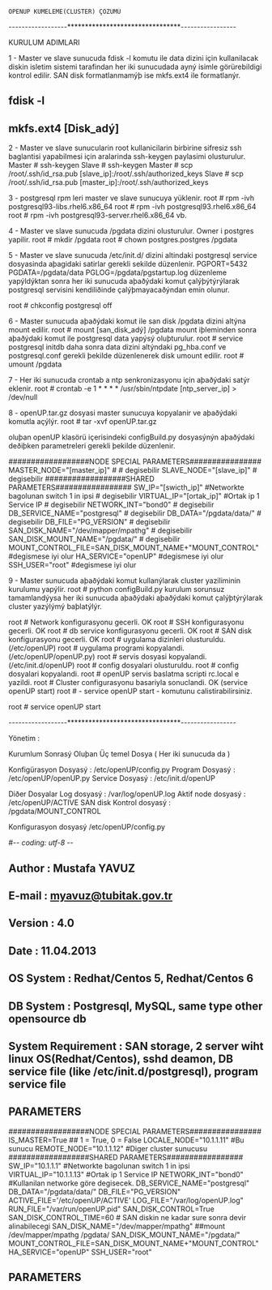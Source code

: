 	OPENUP KÜMELEME(CLUSTER) ÇÖZÜMÜ 
------------------********************************-----------------

KURULUM ADIMLARI
	
1 - Master ve slave sunucuda fdisk -l komutu ile data dizini için kullanilacak diskin isletim sistemi tarafindan her iki sunucudada ayný isimle görürebildigi kontrol edilir.
SAN disk formatlanmamýþ ise mkfs.ext4 ile formatlanýr.
## fdisk -l
## mkfs.ext4  [Disk_adý]

2 - Master ve slave sunucularin root kullanicilarin birbirine sifresiz ssh baglantisi yapabilmesi için aralarinda ssh-keygen paylasimi olusturulur.
Master # ssh-keygen
Slave  # ssh-keygen
Master # scp /root/.ssh/id_rsa.pub [slave_ip]:/root/.ssh/authorized_keys
Slave  # scp /root/.ssh/id_rsa.pub [master_ip]:/root/.ssh/authorized_keys

3 - postgresql rpm leri master ve slave sunucuya yüklenir.
root # rpm -ivh postgresql93-libs.rhel6.x86_64
root # rpm -ivh postgresql93.rhel6.x86_64
root # rpm -ivh postgresql93-server.rhel6.x86_64
vb.

4 - Master ve slave sunucuda /pgdata  dizini olusturulur. Owner i postgres yapilir.
root # mkdir  /pgdata
root # chown postgres.postgres  /pgdata

5 - Master ve slave sunucuda /etc/init.d/ dizini altindaki postgresql service dosyasinda aþagidaki satirlar gerekli sekilde düzenlenir.
PGPORT=5432
PGDATA=/pgdata/data
PGLOG=/pgdata/pgstartup.log
	düzenleme yapýldýktan sonra her iki sunucuda aþaðýdaki komut çalýþýtýrýlarak postgresql servisini kendiliðinde çalýþmayacaðýndan emin olunur.

root # chkconfig postgresql off

6 - Master sunucuda aþaðýdaki komut ile san disk /pgdata dizini altýna mount edilir.
root # mount [san_disk_adý]      /pgdata
	mount iþleminden sonra aþaðýdaki komut ile postgresql data yapýsý oluþturulur.
root # service postgresql initdb
	daha sonra data dizini altýndaki pg_hba.conf ve postgresql.conf gerekli þekilde düzenlenerek disk umount edilir.
root # umount /pgdata

7 -  Her iki sunucuda crontab a ntp senkronizasyonu için  aþaðýdaki satýr eklenir.
root # crontab -e
1 * * * * /usr/sbin/ntpdate [ntp_server_ip] > /dev/null

8 - openUP.tar.gz dosyasi master sunucuya kopyalanir ve aþaðýdaki komutla açýlýr.
root # tar -xvf openUP.tar.gz

oluþan openUP klasörü içerisindeki configBuild.py dosyasýnýn aþaðýdaki deðiþken parametreleri gerekli þekilde düzenlenir.


##################NODE SPECIAL PARAMETERS################
MASTER_NODE="[master_ip]"  # # degisebilir
SLAVE_NODE="[slave_ip]"   # degisebilir
##################SHARED PARAMETERS#################
SW_IP="[swicth_ip]"          #Networkte bagolunan switch 1 in ipsi  # degisebilir
VIRTUAL_IP="[ortak_ip]"     #Ortak ip 1 Service IP  # degisebilir
NETWORK_INT="bond0"  # degisebilir
DB_SERVICE_NAME="postgresql"  # degisebilir
DB_DATA="/pgdata/data/"  # degisebilir
DB_FILE="PG_VERSION"  # degisebilir
SAN_DISK_NAME="/dev/mapper/mpathg" # degisebilir
SAN_DISK_MOUNT_NAME="/pgdata/"  # degisebilir
MOUNT_CONTROL_FILE=SAN_DISK_MOUNT_NAME+"MOUNT_CONTROL"   #degismese iyi olur
HA_SERVICE="openUP"  #degismese iyi olur
SSH_USER="root"      #degismese iyi olur

9 - Master sunucuda aþaðýdaki komut kullanýlarak cluster yaziliminin kurulumu yapýlir.
root # python configBuild.py
	kurulum sorunsuz tamamlandýysa her iki sunucuda aþaðýdaki aþaðýdaki komut çalýþtýrýlarak cluster yazýlýmý baþlatýlýr.


root # Network konfigurasyonu gecerli. OK
root # SSH konfigurasyonu gecerli. OK
root # db service konfigurasyonu gecerli. OK
root # SAN disk konfigurasyonu gecerli. OK
root # uygulama dizinleri olusturuldu.(/etc/openUP) 
root # uygulama programi kopyalandi.(/etc/openUP/openUP.py)
root # servis dosyasi kopyalandi.(/etc/init.d/openUP)
root # config dosyalari olusturuldu.
root # config dosyalari kopyalandi.
root # openUP servis baslatma scripti rc.local e yazildi.
root # Cluster configurasyonu basariyla sonuclandi. OK (service openUP start)
root #  - service openUP start - komutunu calistirabilirsiniz.

root # service openUP start

------------------********************************-----------------

Yönetim :

Kurumlum Sonrasý Oluþan Üç temel Dosya ( Her iki sunucuda da )

Konfigürasyon Dosyasý 		: /etc/openUP/config.py 
Program Dosyasý	     		: /etc/openUP/openUP.py 
Service Dosyasý			: /etc/init.d/openUP

Diðer Dosyalar
Log dosyasý			: /var/log/openUP.log
Aktif node dosyasý		: /etc/openUP/ACTIVE
SAN disk Kontrol dosyasý	: /pgdata/MOUNT_CONTROL


Konfigurasyon dosyasý /etc/openUP/config.py


#-*- coding: utf-8 -*-
## Author			: Mustafa YAVUZ 
## E-mail			: myavuz@tubitak.gov.tr
## Version  			: 4.0
## Date				: 11.04.2013
## OS System 			: Redhat/Centos 5, Redhat/Centos 6
## DB System 			: Postgresql, MySQL, same type other opensource db
## System Requirement		: SAN storage, 2 server wiht linux OS(Redhat/Centos), sshd deamon, DB service file (like /etc/init.d/postgresql), program service file
## PARAMETERS
##################NODE SPECIAL PARAMETERS################
IS_MASTER=True ## 1 = True, 0 = False
LOCALE_NODE="10.1.1.11"  #Bu sunucu
REMOTE_NODE="10.1.1.12"   #Diger cluster  sunucusu
##################SHARED PARAMETERS#################
SW_IP="10.1.1.1"          #Networkte bagolunan switch 1 in ipsi
VIRTUAL_IP="10.1.1.13"     #Ortak ip 1 Service IP
NETWORK_INT="bond0"        #Kullanilan networke göre degisecek.
DB_SERVICE_NAME="postgresql"
DB_DATA="/pgdata/data/"
DB_FILE="PG_VERSION"
ACTIVE_FILE='/etc/openUP/ACTIVE'
LOG_FILE="/var/log/openUP.log"
RUN_FILE="/var/run/openUP.pid"
SAN_DISK_CONTROL=True
SAN_DISK_CONTROL_TIME=60   # SAN diskin ne kadar sure sonra devir alinabilecegi
SAN_DISK_NAME="/dev/mapper/mpathg" ##mount /dev/mapper/mpathg /pgdata/
SAN_DISK_MOUNT_NAME="/pgdata/"
MOUNT_CONTROL_FILE=SAN_DISK_MOUNT_NAME+"MOUNT_CONTROL"
HA_SERVICE="openUP"
SSH_USER="root"
## PARAMETERS




